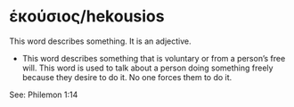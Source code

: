 # ἑκούσιος/hekousios
This word describes something. It is an adjective.
* This word describes something that is voluntary or from a person’s free will. This word is used to talk about a person doing something freely because they desire to do it. No one forces them to do it.

See: Philemon 1:14
